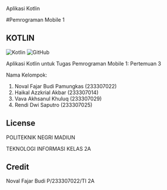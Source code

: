 Aplikasi Kotlin

#Pemrograman Mobile 1 

## KOTLIN
![Kotlin](https://img.shields.io/badge/kotlin-%237F52FF.svg?style=for-the-badge&logo=kotlin&logoColor=white)    ![GitHub](https://img.shields.io/badge/github-%23121011.svg?style=for-the-badge&logo=github&logoColor=white)


Aplikasi Kotlin untuk Tugas Pemrograman Mobile 1: Pertemuan 3

Nama Kelompok:

1. Noval Fajar Budi Pamungkas (233307022)
2. Haikal Azzkrial Akbar (233307014)
3. Vava Akhsanul Khuluq (233307029)
4. Rendi Dwi Saputro (233307025)

## License
POLITEKNIK NEGRI MADIUN 

TEKNOLOGI INFORMASI KELAS 2A
## Credit
Noval Fajar Budi P/233307022/TI 2A